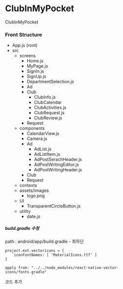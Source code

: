 # ClubInMyPocket
ClubInMyPocket

### Front Structure
- App.js (root)
- src
  - screens
    - Home.js
    - MyPage.js
    - SignIn.js
    - SignUp.js 
    - DepartmentSelection.js
    - Ad
    - Club
      - ClubInfo.js
      - ClubCalendar
      - ClubActivities.js
      - ClubRequest.js
      - ClubReview.js
    - Request
  - components
    - CalendarView.js
    - Camera.js
    - Ad
      - AdList.js
      - AdListItem.js
      - AdPostSerachHeader.js
      - AdPostWritingEditor.js
      - AdPostWritingHeader.js
    - Club
    - Request
  - contexts
  - assets/images
    - logo.png 
  - UI
    - TransparentCircleButton.js
  - utility
    - date.js

##### build.gradle 수정
path : android/app/build.gradle - 최하단

```
project.ext.vectoricons = [
    iconFontNames: [ 'MaterialIcons.ttf' ]
]

apply from: "../../node_modules/react-native-vector-icons/fonts.gradle"
```
코드 추가
